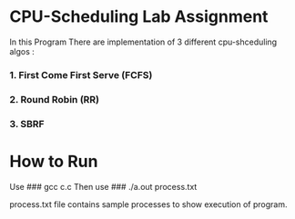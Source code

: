 # CPU-Scheduling Lab Assignment
In this Program There are implementation of 3 different cpu-shceduling algos :

### 1. First Come First Serve (FCFS)
### 2. Round Robin (RR)
### 3. SBRF

# How to Run 
Use  ### gcc c.c
Then use ### ./a.out process.txt

process.txt file  contains sample processes to show execution of program.
